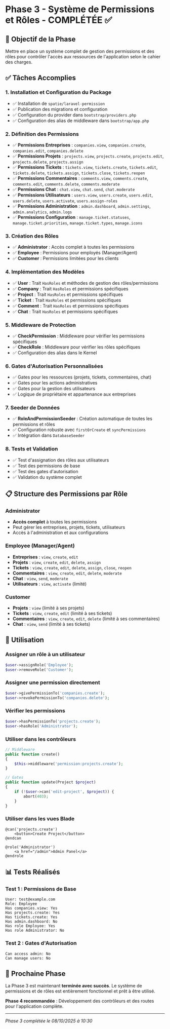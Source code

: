 # Phase 3 - Système de Permissions et Rôles - COMPLÉTÉE ✅

## 🎯 Objectif de la Phase
Mettre en place un système complet de gestion des permissions et des rôles pour contrôler l'accès aux ressources de l'application selon le cahier des charges.

## ✅ Tâches Accomplies

### 1. Installation et Configuration du Package
- ✅ Installation de `spatie/laravel-permission`
- ✅ Publication des migrations et configuration
- ✅ Configuration du provider dans `bootstrap/providers.php`
- ✅ Configuration des alias de middleware dans `bootstrap/app.php`

### 2. Définition des Permissions
- ✅ **Permissions Entreprises** : `companies.view`, `companies.create`, `companies.edit`, `companies.delete`
- ✅ **Permissions Projets** : `projects.view`, `projects.create`, `projects.edit`, `projects.delete`, `projects.assign`
- ✅ **Permissions Tickets** : `tickets.view`, `tickets.create`, `tickets.edit`, `tickets.delete`, `tickets.assign`, `tickets.close`, `tickets.reopen`
- ✅ **Permissions Commentaires** : `comments.view`, `comments.create`, `comments.edit`, `comments.delete`, `comments.moderate`
- ✅ **Permissions Chat** : `chat.view`, `chat.send`, `chat.moderate`
- ✅ **Permissions Utilisateurs** : `users.view`, `users.create`, `users.edit`, `users.delete`, `users.activate`, `users.assign-roles`
- ✅ **Permissions Administration** : `admin.dashboard`, `admin.settings`, `admin.analytics`, `admin.logs`
- ✅ **Permissions Configuration** : `manage.ticket.statuses`, `manage.ticket.priorities`, `manage.ticket.types`, `manage.icons`

### 3. Création des Rôles
- ✅ **Administrator** : Accès complet à toutes les permissions
- ✅ **Employee** : Permissions pour employés (Manager/Agent)
- ✅ **Customer** : Permissions limitées pour les clients

### 4. Implémentation des Modèles
- ✅ **User** : Trait `HasRoles` et méthodes de gestion des rôles/permissions
- ✅ **Company** : Trait `HasRoles` et permissions spécifiques
- ✅ **Project** : Trait `HasRoles` et permissions spécifiques
- ✅ **Ticket** : Trait `HasRoles` et permissions spécifiques
- ✅ **Comment** : Trait `HasRoles` et permissions spécifiques
- ✅ **Chat** : Trait `HasRoles` et permissions spécifiques

### 5. Middleware de Protection
- ✅ **CheckPermission** : Middleware pour vérifier les permissions spécifiques
- ✅ **CheckRole** : Middleware pour vérifier les rôles spécifiques
- ✅ Configuration des alias dans le Kernel

### 6. Gates d'Autorisation Personnalisées
- ✅ Gates pour les ressources (projets, tickets, commentaires, chat)
- ✅ Gates pour les actions administratives
- ✅ Gates pour la gestion des utilisateurs
- ✅ Logique de propriétaire et appartenance aux entreprises

### 7. Seeder de Données
- ✅ **RoleAndPermissionSeeder** : Création automatique de toutes les permissions et rôles
- ✅ Configuration robuste avec `firstOrCreate` et `syncPermissions`
- ✅ Intégration dans `DatabaseSeeder`

### 8. Tests et Validation
- ✅ Test d'assignation des rôles aux utilisateurs
- ✅ Test des permissions de base
- ✅ Test des gates d'autorisation
- ✅ Validation du système complet

## 📋 Structure des Permissions par Rôle

### Administrator
- **Accès complet** à toutes les permissions
- Peut gérer les entreprises, projets, tickets, utilisateurs
- Accès à l'administration et aux configurations

### Employee (Manager/Agent)
- **Entreprises** : `view`, `create`, `edit`
- **Projets** : `view`, `create`, `edit`, `delete`, `assign`
- **Tickets** : `view`, `create`, `edit`, `delete`, `assign`, `close`, `reopen`
- **Commentaires** : `view`, `create`, `edit`, `delete`, `moderate`
- **Chat** : `view`, `send`, `moderate`
- **Utilisateurs** : `view`, `activate` (limité)

### Customer
- **Projets** : `view` (limité à ses projets)
- **Tickets** : `view`, `create`, `edit` (limité à ses tickets)
- **Commentaires** : `view`, `create`, `edit`, `delete` (limité à ses commentaires)
- **Chat** : `view`, `send` (limité à ses tickets)

## 🔧 Utilisation

### Assigner un rôle à un utilisateur
```php
$user->assignRole('Employee');
$user->removeRole('Customer');
```

### Assigner une permission directement
```php
$user->givePermissionTo('companies.create');
$user->revokePermissionTo('companies.delete');
```

### Vérifier les permissions
```php
$user->hasPermissionTo('projects.create');
$user->hasRole('Administrator');
```

### Utiliser dans les contrôleurs
```php
// Middleware
public function create()
{
    $this->middleware('permission:projects.create');
}

// Gates
public function update(Project $project)
{
    if (!$user->can('edit-project', $project)) {
        abort(403);
    }
}
```

### Utiliser dans les vues Blade
```blade
@can('projects.create')
    <button>Create Project</button>
@endcan

@role('Administrator')
    <a href="/admin">Admin Panel</a>
@endrole
```

## 📊 Tests Réalisés

### Test 1 : Permissions de Base
```
User: test@example.com
Role: Employee
Has companies.view: Yes
Has projects.create: Yes
Has tickets.create: Yes
Has admin.dashboard: No
Has role Employee: Yes
Has role Administrator: No
```

### Test 2 : Gates d'Autorisation
```
Can access admin: No
Can manage users: No
```

## 🎯 Prochaine Phase

La Phase 3 est maintenant **terminée avec succès**. Le système de permissions et de rôles est entièrement fonctionnel et prêt à être utilisé.

**Phase 4 recommandée** : Développement des contrôleurs et des routes pour l'application complète.

---

*Phase 3 complétée le 08/10/2025 à 10:30*

